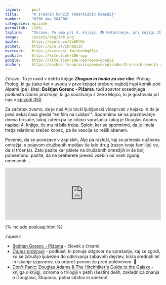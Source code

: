 ```yaml
---
layout: 	post
title:  	"O srečnih koncih romantičnih komedij"
number: 	"#106 aka S04E00"
categories:	epizode
permalink:	/106/
tagline: 	"Zdravo. Pa smo pri 4. knjigi. 📚 Natančneje, pri knjigi Zbogom in hvala za vse ribe. In tokrat bomo obdelali prolog. Ki je znan."
image:		/assets/img/106.png
apple:		https://apple.co/3x6PCMx
pocket:		https://pca.st/z0neb11k
overcast:	https://overcast.fm/+beHhgd3js
podkite:	https://kite.link/106-opp
google:		https://kite.link/106-opp?open=google
anchor:		https://anchor.fm/opravicujemose/episodes/O-srenih-koncih-romantinih-komedij-e1jhqk8
---
```


Zdravo. To je uvod v četrto knjigo _**Zbogom in hvala za vse ribe**_. Prolog. Prolog, ki ga (tako kot v uvodu v prvo knjigo) prebere najbolj hupi komik pod Alpami (pa i šire): **Boštjan Gorenc - Pižama**, tudi soavtor sosednjega podkasta _Danes praznuje_, ki ga soustvarja z ženo Mojco, ki je gostovala pri nas v [epizodi 050](/050). 

Za začetek zvemo, da je naš Aljo bivši ljubljanski viceprvak v kajaku in da je pred nekaj časa gledal "en film na Lublan'". Spomnimo se na praznovanje dneva brisače, takoj zatem pa se lotimo vprašanja zakaj je Douglas Adams napisal 4. knjigo, če mu ni bilo treba. Sploh, ker se spomnimo, da je imela tretja relativno srečen konec, pa še vesolje so rešili obenem. 

Povemo, da so povezave v zapiskih, Aljo pa razloži, kaj so prinesla dužbena omrežja: s pojavom družbenih medijev še kdo drug (razen tvoje familije) ve, da si trčen(a). Zato pazite kar pišete na družabnih omrežjih in še bolj pomembno: pazite, da ne preberete preveč vsebin od vseh zgoraj omenjenih ... 

<iframe src="https://www.listennotes.com/podcasts/opravičujemo-se-za/o-srečnih-koncih-romantičnih-3QowW2P9Ken/embed/" height="170px" width="100%" style="width: 1px; min-width: 100%;" loading="lazy" frameborder="0" scrolling="no"></iframe>

{% include poslusaj.html %}

Zapiski:
- [Boštjan Gorenc - Pižama](http://pizama.net/) - človek s črkami
- [_Danes praznuje_](https://anchor.fm/danespraznuje) - podkast, ki ponuja odgovor na vprašanje, kaj se zgodi, ko se združijo ljubezen do odkrivanja zabavnih dejstev, kriza srednjih let in iskanje izgovorov, da odpreš penino že pred poldnevom. 🥂
- [Don't Panic: Douglas Adams & The Hitchhiker's Guide to the Galaxy](https://www.amazon.com/Dont-Panic-Douglas-Hitchhikers-Galaxy-ebook/dp/B07HY7YH7R/) - knjiga o knjigi, oziroma o trilogiji v petih (šestih) delih, zakladnica znanja o Douglasu, Štoparcu, polna citatov in anekdot
